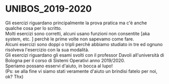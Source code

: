 # UNIBOS_2019-2020
Gli esercizi riguardano principalmente la prova pratica ma c'è anche qualche cosa per lo scritto.  
Molti esercizi sono corretti, alcuni usano funzioni non consentite [aka system, etc. ] perchè le prime volte non sapevamo come fare.  
Alcuni esercizi sono doppi o tripli perchè abbiamo studiato in tre ed ognuno risolveva l'esercizio con la sua modalità.  
Gli esercizi riguardano gli esami svolti con il professor Davoli all'università di Bologna per il corso di Sistemi Operativi anno 2019/2020.  
Speriamo possano esservi d'aiuto, in bocca al lupo!  
(Ps: se alla fine vi siamo stati veramente d'aiuto un brindisi fatelo per noi, ok? Thx)  
